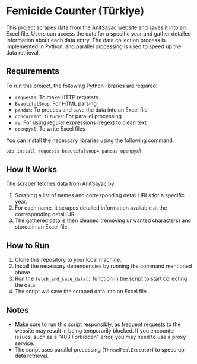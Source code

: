# Femicide Counter (Türkiye)

This project scrapes data from the [AnitSayac](https://anitsayac.com/) website and saves it into an Excel file. Users can access the data for a specific year and gather detailed information about each data entry. The data collection process is implemented in Python, and parallel processing is used to speed up the data retrieval.

## Requirements

To run this project, the following Python libraries are required:

- `requests`: To make HTTP requests
- `BeautifulSoup`: For HTML parsing
- `pandas`: To process and save the data into an Excel file
- `concurrent.futures`: For parallel processing
- `re`: For using regular expressions (regex) to clean text
- `openpyxl`: To write Excel files

You can install the necessary libraries using the following command:

```bash
pip install requests beautifulsoup4 pandas openpyxl
```

## How It Works

The scraper fetches data from AnıtSayac by:

1. Scraping a list of names and corresponding detail URLs for a specific year.
2. For each name, it scrapes detailed information available at the corresponding detail URL.
3. The gathered data is then cleaned (removing unwanted characters) and stored in an Excel file.

## How to Run

1. Clone this repository to your local machine.
2. Install the necessary dependencies by running the command mentioned above.
3. Run the `fetch_and_save_data()` function in the script to start collecting the data.
4. The script will save the scraped data into an Excel file.

## Notes

- Make sure to run this script responsibly, as frequent requests to the website may result in being temporarily blocked. If you encounter issues, such as a "403 Forbidden" error, you may need to use a proxy service.
- The script uses parallel processing (`ThreadPoolExecutor`) to speed up data retrieval.